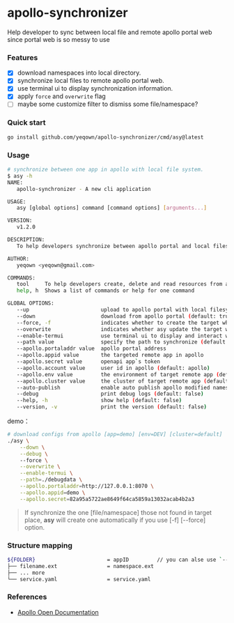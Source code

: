 # apollo-synchronizer
Help developer to sync between local file and remote apollo portal web since portal web is so messy to use

### Features

- [x] download namespaces into local directory.
- [x] synchronize local files to remote apollo portal web.
- [x] use terminal ui to display synchronization information.
- [x] apply `force` and `overwrite` flag
- [ ] maybe some customize filter to dismiss some file/namespace?

### Quick start

```sh
go install github.com/yeqown/apollo-synchronizer/cmd/asy@latest
```

### Usage

```sh
# synchronize between one app in apollo with local file system.
$ asy -h
NAME:
   apollo-synchronizer - A new cli application

USAGE:
   asy [global options] command [command options] [arguments...]

VERSION:
   v1.2.0

DESCRIPTION:
   To help developers synchronize between apollo portal and local filesystem.

AUTHOR:
   yeqown <yeqown@gmail.com>

COMMANDS:
   tool     To help developers create, delete and read resources from apollo portal.
   help, h  Shows a list of commands or help for one command

GLOBAL OPTIONS:
   --up                       upload to apollo portal with local filesystem (default: false)
   --down                     download from apollo portal (default: true)
   --force, -f                indicates whether to create the target while it not exists. (default: false)
   --overwrite                indicates whether asy update the target while it exists. (default: true)
   --enable-termui            use terminal ui to display and interact with instead of logs (default: false)
   --path value               specify the path to synchronize (default: /Users/med/.apollo-synchronizer)
   --apollo.portaladdr value  apollo portal address
   --apollo.appid value       the targeted remote app in apollo
   --apollo.secret value      openapi app`s token
   --apollo.account value     user id in apollo (default: apollo)
   --apollo.env value         the environment of target remote app (default: DEV)
   --apollo.cluster value     the cluster of target remote app (default: default)
   --auto-publish             enable auto publish apollo modified namespace. (default: false)
   --debug                    print debug logs (default: false)
   --help, -h                 show help (default: false)
   --version, -v              print the version (default: false)
```

demo： 

```sh
# download configs from apollo [app=demo] [env=DEV] [cluster=default] 
./asy \
    --down \
    --debug \ 
    --force \
    --overwrite \
    --enable-termui \
    --path=./debugdata \
    --apollo.portaladdr=http://127.0.0.1:8070 \
    --apollo.appid=demo \
    --apollo.secret=82a95a5722ae8649f64ca5859a13032acab4b2a3
```

> If synchronize the one [file/namespace] those not found in target place, 
> **asy** will create one automatically if you use [-f] [--force] option.


### Structure mapping

```sh
${FOLDER}       				= appID         // you can alse use `--appId` to specify.
├── filename.ext				= namespace.ext
├── ... more
└── service.yaml				= service.yaml
```

### References

- [Apollo Open Documentation](https://github.com/apolloconfig/apollo/wiki/Apollo%E5%BC%80%E6%94%BE%E5%B9%B3%E5%8F%B0)